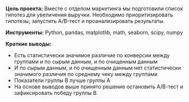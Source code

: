 **Цель проекта:** Вместе с отделом маркетинга мы подготовили список гипотез для увеличения выручки. Необходимо приоритизировать гипотезы, запустить A/B-тест и проанализировать результаты.  
  
**Инструменты:** Python, pandas, matplotlib, math, seaborn, scipy, numpy  
  
**Краткие выводы:** 
- Есть статистически значимое различие по конверсии между группами и по сырым данным, и по очищенным данным
- И по сырым данным, и по очищенным данным нет статистически значимого различия по среднему чеку между группами
- Показатели группы B лучше группы A
- На основе выводов выше принято решение остановить А/В-тест и зафиксировать победу группы В.
